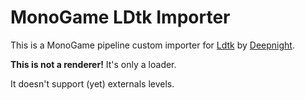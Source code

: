 # MonoGame LDtk Importer
This is a MonoGame pipeline custom importer for [Ldtk](https://ldtk.io/) by [Deepnight](https://deepnight.net/).

**This is not a renderer!** It's only a loader.

It doesn't support (yet) externals levels.
